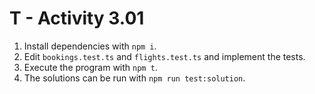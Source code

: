 # T - Activity 3.01

1. Install dependencies with `npm i`.
2. Edit `bookings.test.ts` and `flights.test.ts` and implement the tests.
3. Execute the program with `npm t`.
4. The solutions can be run with `npm run test:solution`.
